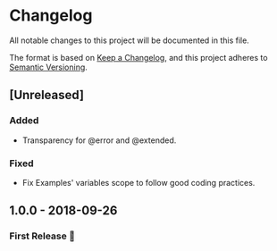 # Changelog
All notable changes to this project will be documented in this file.

The format is based on [Keep a Changelog](https://keepachangelog.com/en/1.0.0/),
and this project adheres to [Semantic Versioning](https://semver.org/spec/v2.0.0.html).

## [Unreleased]
### Added
- Transparency for @error and @extended.

### Fixed
- Fix Examples' variables scope to follow good coding practices.


## 1.0.0 - 2018-09-26
### First Release :tada:
